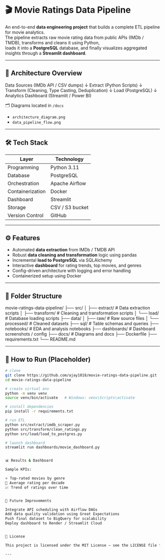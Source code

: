 # 🎬 Movie Ratings Data Pipeline

An end-to-end **data engineering project** that builds a complete ETL pipeline for movie analytics.  
The pipeline extracts raw movie rating data from public APIs (IMDb / TMDB), transforms and cleans it using Python,  
loads it into a **PostgreSQL** database, and finally visualizes aggregated insights through a **Streamlit dashboard**.

---

## 🧱 Architecture Overview

Data Sources (IMDb API / CSV dumps)
↓
Extract (Python Scripts)
↓
Transform (Cleaning, Type Casting, Deduplication)
↓
Load (PostgreSQL)
↓
Analytics Dashboard (Streamlit / Power BI)


🗂️ Diagrams located in `/docs`  
- `architecture_diagram.png`  
- `data_pipeline_flow.png`

---

## 🛠️ Tech Stack

| Layer | Technology |
|-------|-------------|
| Programming | Python 3.11 |
| Database | PostgreSQL |
| Orchestration | Apache Airflow |
| Containerization | Docker |
| Dashboard | Streamlit |
| Storage | CSV / S3 bucket |
| Version Control | GitHub |

---

## ⚙️ Features

- Automated **data extraction** from IMDb / TMDB API  
- Robust **data cleaning and transformation** logic using pandas  
- Incremental **load to PostgreSQL** via SQLAlchemy  
- Interactive **dashboard** for rating trends, top movies, and genres  
- Config-driven architecture with logging and error handling  
- Containerized setup using Docker  

---

## 📂 Folder Structure

movie-ratings-data-pipeline/
├── src/
│ ├── extract/ # Data extraction scripts
│ ├── transform/ # Cleaning and transformation scripts
│ └── load/ # Database loading scripts
├── data/
│ ├── raw/ # Raw source files
│ └── processed/ # Cleaned datasets
├── sql/ # Table schemas and queries
├── notebooks/ # EDA and analysis notebooks
├── dashboards/ # Dashboard screenshots / config
├── docs/ # Diagrams and docs
├── Dockerfile
├── requirements.txt
└── README.md

---

## 🚀 How to Run (Placeholder)

```bash
# clone
git clone https://github.com/ajay1018/movie-ratings-data-pipeline.git
cd movie-ratings-data-pipeline

# create virtual env
python -m venv venv
source venv/bin/activate   # Windows: venv\Scripts\activate

# install dependencies
pip install -r requirements.txt

# run ETL
python src/extract/imdb_scraper.py
python src/transform/clean_ratings.py
python src/load/load_to_postgres.py

# launch dashboard
streamlit run dashboards/movie_dashboard.py


📊 Results & Dashboard

Sample KPIs:

⭐ Top-rated movies by genre
🎯 Average rating per decade
📈 Trend of ratings over time


🔮 Future Improvements

Integrate API scheduling with Airflow DAGs
Add data quality validation using Great Expectations
Push final dataset to BigQuery for scalability
Deploy dashboard to Render / Streamlit Cloud


🧾 License

This project is licensed under the MIT License – see the LICENSE file for details.

---